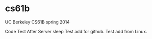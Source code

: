 # cs61b
UC Berkeley CS61B spring 2014

Code Test After Server sleep
Test add for github.
Test add from Linux.


